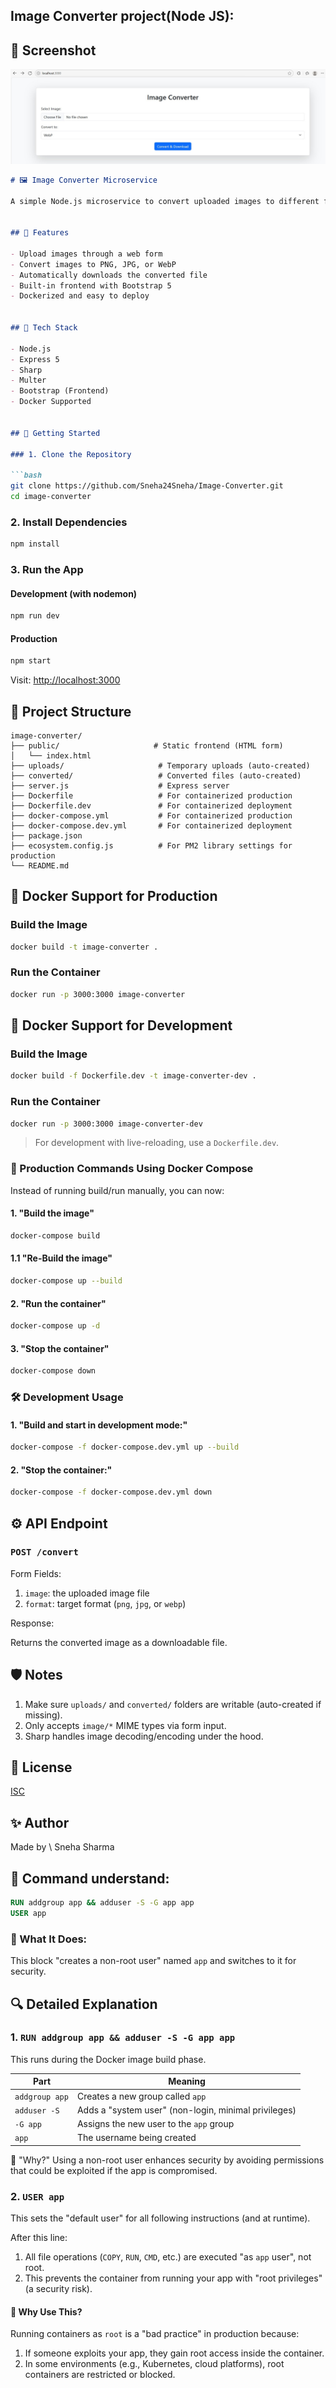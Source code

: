 ## Image Converter project(Node JS):

## 📸 Screenshot

![Website Screenshot](public/images/Screenshot-image-converter.jpg)


````markdown
# 🖼️ Image Converter Microservice

A simple Node.js microservice to convert uploaded images to different formats (`.jpg`, `.png`, `.webp`) using [Sharp](https://sharp.pixelplumbing.com/), [Express](https://expressjs.com/), and [Multer](https://github.com/expressjs/multer).


## 📸 Features

- Upload images through a web form
- Convert images to PNG, JPG, or WebP
- Automatically downloads the converted file
- Built-in frontend with Bootstrap 5
- Dockerized and easy to deploy


## 🧰 Tech Stack

- Node.js
- Express 5
- Sharp
- Multer
- Bootstrap (Frontend)
- Docker Supported


## 🚀 Getting Started

### 1. Clone the Repository

```bash
git clone https://github.com/Sneha24Sneha/Image-Converter.git
cd image-converter
````

### 2. Install Dependencies

```bash
npm install
```

### 3. Run the App

#### Development (with nodemon)

```bash
npm run dev
```

#### Production

```bash
npm start
```

Visit: [http://localhost:3000](http://localhost:3000)


## 📁 Project Structure

```
image-converter/
├── public/                     # Static frontend (HTML form)
│   └── index.html
├── uploads/                     # Temporary uploads (auto-created)
├── converted/                   # Converted files (auto-created)
├── server.js                    # Express server
├── Dockerfile                   # For containerized production
├── Dockerfile.dev               # For containerized deployment
├── docker-compose.yml           # For containerized production
├── docker-compose.dev.yml       # For containerized deployment
├── package.json
├── ecosystem.config.js          # For PM2 library settings for production
└── README.md
```


## 🐳 Docker Support for Production

### Build the Image

```bash
docker build -t image-converter .
```

### Run the Container

```bash
docker run -p 3000:3000 image-converter
```


## 🐳 Docker Support for Development

### Build the Image

```bash
docker build -f Dockerfile.dev -t image-converter-dev .
```

### Run the Container

```bash
docker run -p 3000:3000 image-converter-dev
```

> For development with live-reloading, use a `Dockerfile.dev`.


### 🐳 Production Commands Using Docker Compose

Instead of running build/run manually, you can now:

#### 1. "Build the image"

```bash
docker-compose build
```
#### 1.1 "Re-Build the image"

```bash
docker-compose up --build
````

#### 2. "Run the container"

```bash
docker-compose up -d
```

#### 3. "Stop the container"

```bash
docker-compose down
```


### 🛠 Development Usage

#### 1. "Build and start in development mode:"

```bash
docker-compose -f docker-compose.dev.yml up --build
```

#### 2. "Stop the container:"

```bash
docker-compose -f docker-compose.dev.yml down
```


## ⚙️ API Endpoint

### `POST /convert`

Form Fields:

1) `image`: the uploaded image file
2) `format`: target format (`png`, `jpg`, or `webp`)

Response:

 Returns the converted image as a downloadable file.


## 🛡️ Notes

1) Make sure `uploads/` and `converted/` folders are writable (auto-created if missing).
2) Only accepts `image/*` MIME types via form input.
3) Sharp handles image decoding/encoding under the hood.


## 📄 License

[ISC](LICENSE)


## ✨ Author

Made by \ Sneha Sharma



## 🔧 Command understand:

```Dockerfile
RUN addgroup app && adduser -S -G app app
USER app
```


### 🧠 What It Does:

This block "creates a non-root user" named `app` and switches to it for security.


## 🔍 Detailed Explanation

### 1. `RUN addgroup app && adduser -S -G app app`

This runs during the Docker image build phase.

| Part           | Meaning                                                |
| -------------- | ------------------------------------------------------ |
| `addgroup app` | Creates a new group called `app`                       |
| `adduser -S`   | Adds a "system user" (non-login, minimal privileges)   |
| `-G app`       | Assigns the new user to the `app` group                |
| `app`          | The username being created                             |

👮 "Why?"
Using a non-root user enhances security by avoiding permissions that could be exploited if the app is compromised.


### 2. `USER app`

This sets the "default user" for all following instructions (and at runtime).

After this line:

1) All file operations (`COPY`, `RUN`, `CMD`, etc.) are executed "as `app` user", not root.
2) This prevents the container from running your app with "root privileges" (a security risk).


#### 🔐 Why Use This?

Running containers as `root` is a "bad practice" in production because:

1) If someone exploits your app, they gain root access inside the container.
2) In some environments (e.g., Kubernetes, cloud platforms), root containers are restricted or blocked.